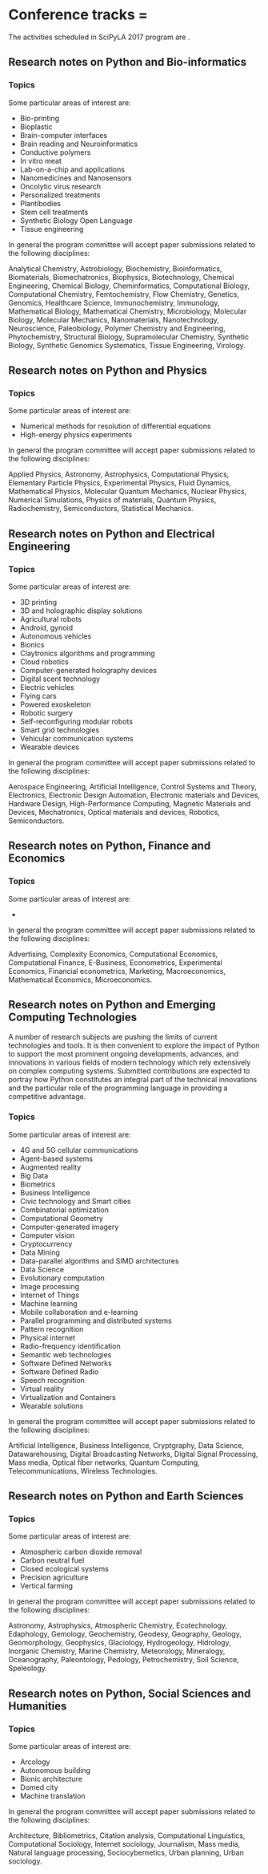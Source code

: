 
# Conference tracks =

The activities scheduled in SciPyLA 2017 program are .

## Research notes on Python and Bio-informatics

### Topics

Some particular areas of interest are:

- Bio-printing
- Bioplastic
- Brain-computer interfaces
- Brain reading and Neuroinformatics
- Conductive polymers
- In vitro meat
- Lab-on-a-chip and applications
- Nanomedicines and Nanosensors
- Oncolytic virus research
- Personalized treatments
- Plantibodies
- Stem cell treatments
- Synthetic Biology Open Language
- Tissue engineering

In general the program committee will accept paper submissions related to the following disciplines:

Analytical Chemistry, Astrobiology, Biochemistry, Bioinformatics, Biomaterials, Biomechatronics, Biophysics, Biotechnology,
Chemical Engineering, Chemical Biology, Cheminformatics, Computational Biology,
Computational Chemistry, Femtochemistry, Flow Chemistry, Genetics, Genomics, Healthcare Science,
Immunochemistry, Immunology, Mathematical Biology, Mathematical Chemistry, 
Microbiology, Molecular Biology, Molecular Mechanics, Nanomaterials, Nanotechnology, Neuroscience,
Paleobiology, Polymer Chemistry and Engineering, Phytochemistry, Structural Biology,
Supramolecular Chemistry, Synthetic Biology, Synthetic Genomics Systematics, Tissue Engineering, Virology.

## Research notes on Python and Physics

### Topics

Some particular areas of interest are:

- Numerical methods for resolution of differential equations
- High-energy physics experiments

In general the program committee will accept paper submissions related to the following disciplines:

Applied Physics, Astronomy, Astrophysics, Computational Physics, Elementary Particle Physics,
Experimental Physics, Fluid Dynamics, Mathematical Physics, Molecular Quantum Mechanics,
Nuclear Physics, Numerical Simulations, Physics of materials, Quantum Physics, Radiochemistry,
Semiconductors, Statistical Mechanics.

## Research notes on Python and Electrical Engineering

### Topics

Some particular areas of interest are:

- 3D printing
- 3D and holographic display solutions
- Agricultural robots
- Android, gynoid
- Autonomous vehicles
- Bionics
- Claytronics algorithms and programming
- Cloud robotics
- Computer-generated holography devices
- Digital scent technology
- Electric vehicles
- Flying cars
- Powered exoskeleton
- Robotic surgery
- Self-reconfiguring modular robots
- Smart grid technologies
- Vehicular communication systems
- Wearable devices

In general the program committee will accept paper submissions related to the following disciplines:

Aerospace Engineering, Artificial Intelligence, Control Systems and Theory, Electronics,
Electronic Design Automation, Electronic materials and Devices, Hardware Design,
High-Performance Computing, Magnetic Materials and Devices, Mechatronics,
Optical materials and devices, Robotics, Semiconductors.

## Research notes on Python, Finance and Economics


### Topics

Some particular areas of interest are:

- 

In general the program committee will accept paper submissions related to the following disciplines:

Advertising, Complexity Economics, Computational Economics, Computational Finance,
E-Business, Econometrics, Experimental Economics, Financial econometrics,
Marketing, Macroeconomics, Mathematical Economics, Microeconomics.

## Research notes on Python and Emerging Computing Technologies

A number of research subjects are pushing the limits of current technologies and tools.
It is then convenient to explore the impact of Python to support the most prominent ongoing
developments, advances, and innovations in various fields of modern technology
which rely extensively on complex computing systems.
Submitted contributions are expected to portray how Python
constitutes an integral part of the technical innovations and the particular
role of the programming language in providing a competitive advantage.

### Topics

Some particular areas of interest are:

- 4G and 5G cellular communications
- Agent-based systems
- Augmented reality
- Big Data
- Biometrics
- Business Intelligence
- Civic technology and Smart cities
- Combinatorial optimization
- Computational Geometry
- Computer-generated imagery
- Computer vision
- Cryptocurrency
- Data Mining
- Data-parallel algorithms and SIMD architectures
- Data Science
- Evolutionary computation
- Image processing
- Internet of Things
- Machine learning
- Mobile collaboration and e-learning
- Parallel programming and distributed systems
- Pattern recognition
- Physical internet
- Radio-frequency identification
- Semantic web technologies
- Software Defined Networks
- Software Defined Radio
- Speech recognition
- Virtual reality
- Virtualization and Containers
- Wearable solutions

In general the program committee will accept paper submissions related to the following disciplines:

Artificial Intelligence, Business Intelligence, Cryptgraphy, Data Science,
Datawarehousing, Digital Broadcasting Networks, Digital Signal Processing,
Mass media, Optical fiber networks, Quantum Computing, Telecommunications,
Wireless Technologies.


## Research notes on Python and Earth Sciences

### Topics

Some particular areas of interest are:

- Atmospheric carbon dioxide removal
- Carbon neutral fuel
- Closed ecological systems
- Precision agriculture
- Vertical farming

In general the program committee will accept paper submissions related to the following disciplines:

Astronomy, Astrophysics, Atmospheric Chemistry, Ecotechnology, Edaphology,
Gemology, Geochemistry, Geodesy,
Geography, Geology, Geomorphology, Geophysics, Glaciology, Hydrogeology, Hidrology,
Inorganic Chemistry, Marine Chemistry, Meteorology, Mineralogy, Oceanography,
Paleontology, Pedology, Petrochemistry, Soil Science, Speleology.

## Research notes on Python, Social Sciences and Humanities

### Topics

Some particular areas of interest are:

- Arcology
- Autonomous building
- Bionic architecture
- Domed city
- Machine translation

In general the program committee will accept paper submissions related to the following disciplines:

Architecture, Bibliometrics, Citation analysis, Computational Linguistics, Computational Sociology,
Internet sociology, Journalism, Mass media, Natural language processing, Sociocybernetics,
Urban planning, Urban sociology.


